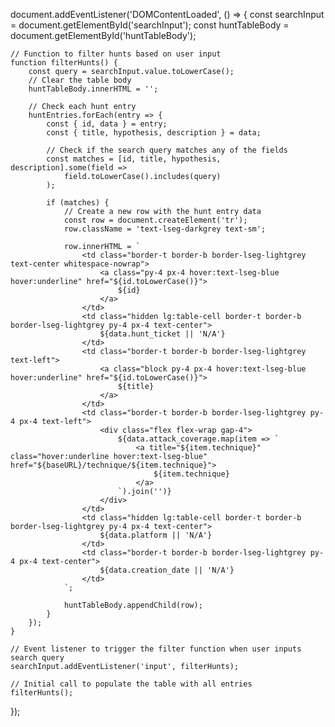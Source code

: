 document.addEventListener('DOMContentLoaded', () => {
    const searchInput = document.getElementById('searchInput');
    const huntTableBody = document.getElementById('huntTableBody');

    // Function to filter hunts based on user input
    function filterHunts() {
        const query = searchInput.value.toLowerCase();
        // Clear the table body
        huntTableBody.innerHTML = '';

        // Check each hunt entry
        huntEntries.forEach(entry => {
            const { id, data } = entry;
            const { title, hypothesis, description } = data;

            // Check if the search query matches any of the fields
            const matches = [id, title, hypothesis, description].some(field =>
                field.toLowerCase().includes(query)
            );

            if (matches) {
                // Create a new row with the hunt entry data
                const row = document.createElement('tr');
                row.className = 'text-lseg-darkgrey text-sm';

                row.innerHTML = `
                    <td class="border-t border-b border-lseg-lightgrey text-center whitespace-nowrap">
                        <a class="py-4 px-4 hover:text-lseg-blue hover:underline" href="${id.toLowerCase()}">
                            ${id}
                        </a>
                    </td>
                    <td class="hidden lg:table-cell border-t border-b border-lseg-lightgrey py-4 px-4 text-center">
                        ${data.hunt_ticket || 'N/A'}
                    </td>
                    <td class="border-t border-b border-lseg-lightgrey text-left">
                        <a class="block py-4 px-4 hover:text-lseg-blue hover:underline" href="${id.toLowerCase()}">
                            ${title}
                        </a>
                    </td>
                    <td class="border-t border-b border-lseg-lightgrey py-4 px-4 text-left">
                        <div class="flex flex-wrap gap-4">
                            ${data.attack_coverage.map(item => `
                                <a title="${item.technique}" class="hover:underline hover:text-lseg-blue" href="${baseURL}/technique/${item.technique}">
                                    ${item.technique}
                                </a>
                            `).join('')}
                        </div>
                    </td>
                    <td class="hidden lg:table-cell border-t border-b border-lseg-lightgrey py-4 px-4 text-center">
                        ${data.platform || 'N/A'}
                    </td>
                    <td class="border-t border-b border-lseg-lightgrey py-4 px-4 text-center">
                        ${data.creation_date || 'N/A'}
                    </td>
                `;

                huntTableBody.appendChild(row);
            }
        });
    }

    // Event listener to trigger the filter function when user inputs search query
    searchInput.addEventListener('input', filterHunts);

    // Initial call to populate the table with all entries
    filterHunts();
});
